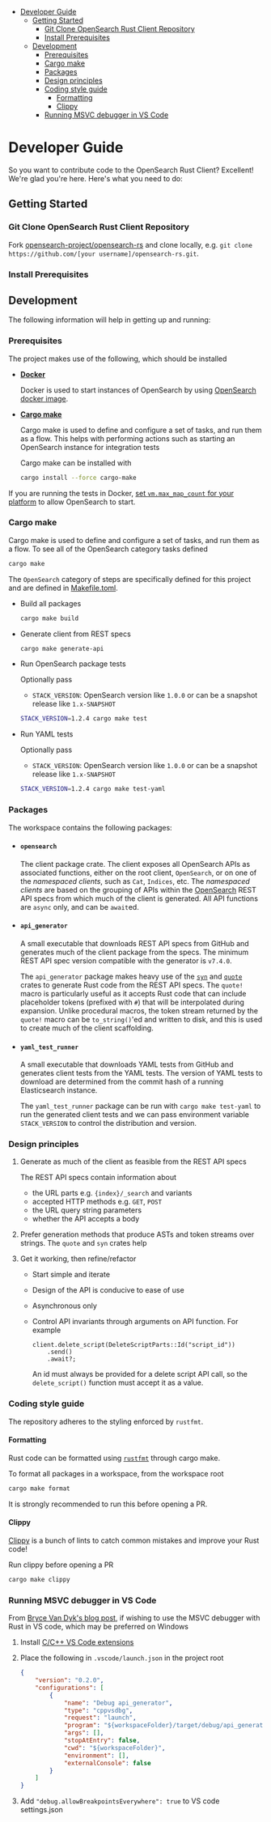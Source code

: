 - [Developer Guide](#developer-guide)
  - [Getting Started](#getting-started)
    - [Git Clone OpenSearch Rust Client Repository](#git-clone-opensearch-rust-client-repository)
    - [Install Prerequisites](#install-prerequisites)
  - [Development](#development)
    - [Prerequisites](#prerequisites)
    - [Cargo make](#cargo-make)
    - [Packages](#packages)
    - [Design principles](#design-principles)
    - [Coding style guide](#coding-style-guide)
      - [Formatting](#formatting)
      - [Clippy](#clippy)
    - [Running MSVC debugger in VS Code](#running-msvc-debugger-in-vs-code)
# Developer Guide

So you want to contribute code to the OpenSearch Rust Client?  Excellent!  We're glad you're here.  Here's what you need to do:

## Getting Started

### Git Clone OpenSearch Rust Client Repository

Fork [opensearch-project/opensearch-rs](https://github.com/opensearch-project/opensearch-rs) and clone locally,
e.g. `git clone https://github.com/[your username]/opensearch-rs.git`.

### Install Prerequisites

## Development

The following information will help in getting up and running:

### Prerequisites

The project makes use of the following, which should be installed

- [**Docker**](https://www.docker.com/)

  Docker is used to start instances of OpenSearch by using
  [OpenSearch docker image](https://hub.docker.com/r/opensearchproject/opensearch).

- [**Cargo make**](https://sagiegurari.github.io/cargo-make/)

  Cargo make is used to define and configure a set of tasks, and run them as a flow. This helps with performing actions
  such as starting an OpenSearch instance for integration tests

  Cargo make can be installed with

  ```sh
  cargo install --force cargo-make
  ```


If you are running the tests in Docker, [set `vm.max_map_count` for your platform](https://opensearch.org/docs/latest/opensearch/install/important-settings) to allow OpenSearch to start.

### Cargo make

Cargo make is used to define and configure a set of tasks, and run them as a flow. To see all of the OpenSearch
category tasks defined

```sh
cargo make
```

The `OpenSearch` category of steps are specifically defined for this project and are defined in
[Makefile.toml](Makefile.toml).

- Build all packages

  ```sh
  cargo make build
  ```

- Generate client from REST specs

  ```sh
  cargo make generate-api
  ```

- Run OpenSearch package tests

  Optionally pass

  - `STACK_VERSION`: OpenSearch version like `1.0.0` or can be
  a snapshot release like `1.x-SNAPSHOT`

  ```sh
  STACK_VERSION=1.2.4 cargo make test
  ```

- Run YAML tests

  Optionally pass

  - `STACK_VERSION`: OpenSearch version like `1.0.0` or can be
  a snapshot release like `1.x-SNAPSHOT`

  ```sh
  STACK_VERSION=1.2.4 cargo make test-yaml
  ```

### Packages

The workspace contains the following packages:

- #### `opensearch`

  The client package crate. The client exposes all OpenSearch APIs as associated functions, either on
the root client, `OpenSearch`, or on one of the _namespaced clients_, such as `Cat`, `Indices`, etc. The _namespaced clients_
are based on the grouping of APIs within the [OpenSearch](https://github.com/opensearch-project/opensearch-specification/tree/main/specification) REST API specs from which much of the client is generated.
All API functions are `async` only, and can be `await`ed.

- #### `api_generator`

  A small executable that downloads REST API specs from GitHub and generates much of the client package from the specs.
The minimum REST API spec version compatible with the generator is `v7.4.0`.

  The `api_generator` package makes heavy use of the [`syn`](https://docs.rs/syn/1.0.5/syn/) and [`quote`](https://docs.rs/quote/1.0.2/quote/) crates to generate Rust code from the REST API specs.
The `quote!` macro is particularly useful as it accepts Rust code that can include placeholder tokens (prefixed with `#`)
that will be interpolated during expansion. Unlike procedural macros, the token stream returned by the `quote!` macro
can be `to_string()`'ed and written to disk, and this is used to create much of the client scaffolding.

- #### `yaml_test_runner`

  A small executable that downloads YAML tests from GitHub and generates client tests from the YAML tests. The
  version of YAML tests to download are determined from the commit hash of a running Elasticsearch instance.

  The `yaml_test_runner` package can be run with `cargo make test-yaml` to run the generated client tests and we can pass environment variable `STACK_VERSION` to control the distribution and version.

### Design principles

1. Generate as much of the client as feasible from the REST API specs

    The REST API specs contain information about
    - the URL parts e.g. `{index}/_search` and variants
    - accepted HTTP methods e.g. `GET`, `POST`
    - the URL query string parameters
    - whether the API accepts a body

2. Prefer generation methods that produce ASTs and token streams over strings.
The `quote` and `syn` crates help

3. Get it working, then refine/refactor

    - Start simple and iterate
    - Design of the API is conducive to ease of use
    - Asynchronous only
    - Control API invariants through arguments on API function. For example

      ```no_run
      client.delete_script(DeleteScriptParts::Id("script_id"))
          .send()
          .await?;
      ```

      An id must always be provided for a delete script API call, so the `delete_script()` function
      must accept it as a value.

### Coding style guide

The repository adheres to the styling enforced by `rustfmt`.

#### Formatting

Rust code can be formatted using [`rustfmt`](https://github.com/rust-lang/rustfmt) through cargo make.

To format all packages in a workspace, from the workspace root

```sh
cargo make format
```

It is strongly recommended to run this before opening a PR.

#### Clippy

[Clippy](https://github.com/rust-lang/rust-clippy) is a bunch of lints to catch common mistakes and improve your Rust code!

Run clippy before opening a PR

```sh
cargo make clippy
```

### Running MSVC debugger in VS Code

From [Bryce Van Dyk's blog post](https://www.brycevandyk.com/debug-rust-on-windows-with-visual-studio-code-and-the-msvc-debugger/),
if wishing to use the MSVC debugger with Rust in VS code, which may be preferred on Windows

1. Install [C/C++ VS Code extensions](https://marketplace.visualstudio.com/items?itemName=ms-vscode.cpptools)

2. Place the following in `.vscode/launch.json` in the project root

    ```json
    {
        "version": "0.2.0",
        "configurations": [
            {
                "name": "Debug api_generator",
                "type": "cppvsdbg",
                "request": "launch",
                "program": "${workspaceFolder}/target/debug/api_generator.exe",
                "args": [],
                "stopAtEntry": false,
                "cwd": "${workspaceFolder}",
                "environment": [],
                "externalConsole": false
            }
        ]
    }
    ```

3. Add `"debug.allowBreakpointsEverywhere": true` to VS code settings.json
